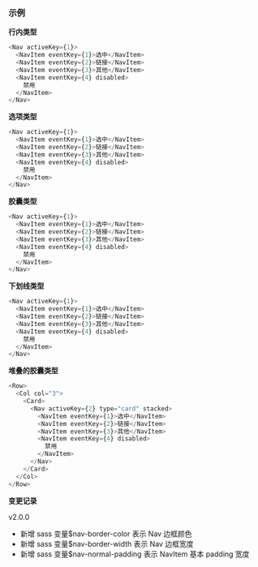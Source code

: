 ### 示例

**行内类型**

```js
<Nav activeKey={1}>
  <NavItem eventKey={1}>选中</NavItem>
  <NavItem eventKey={2}>链接</NavItem>
  <NavItem eventKey={3}>其他</NavItem>
  <NavItem eventKey={4} disabled>
    禁用
  </NavItem>
</Nav>
```

**选项类型**

```js
<Nav activeKey={1}>
  <NavItem eventKey={1}>选中</NavItem>
  <NavItem eventKey={2}>链接</NavItem>
  <NavItem eventKey={3}>其他</NavItem>
  <NavItem eventKey={4} disabled>
    禁用
  </NavItem>
</Nav>
```

**胶囊类型**

```js
<Nav activeKey={1}>
  <NavItem eventKey={1}>选中</NavItem>
  <NavItem eventKey={2}>链接</NavItem>
  <NavItem eventKey={3}>其他</NavItem>
  <NavItem eventKey={4} disabled>
    禁用
  </NavItem>
</Nav>
```

**下划线类型**

```js
<Nav activeKey={1}>
  <NavItem eventKey={1}>选中</NavItem>
  <NavItem eventKey={2}>链接</NavItem>
  <NavItem eventKey={3}>其他</NavItem>
  <NavItem eventKey={4} disabled>
    禁用
  </NavItem>
</Nav>
```

**堆叠的胶囊类型**

```js
<Row>
  <Col col="3">
    <Card>
      <Nav activeKey={2} type="card" stacked>
        <NavItem eventKey={1}>选中</NavItem>
        <NavItem eventKey={2}>链接</NavItem>
        <NavItem eventKey={3}>其他</NavItem>
        <NavItem eventKey={4} disabled>
          禁用
        </NavItem>
      </Nav>
    </Card>
  </Col>
</Row>
```

**变更记录**

v2.0.0

* 新增 sass 变量$nav-border-color 表示 Nav 边框颜色
* 新增 sass 变量$nav-border-width 表示 Nav 边框宽度
* 新增 sass 变量$nav-normal-padding 表示 NavItem 基本 padding 宽度
